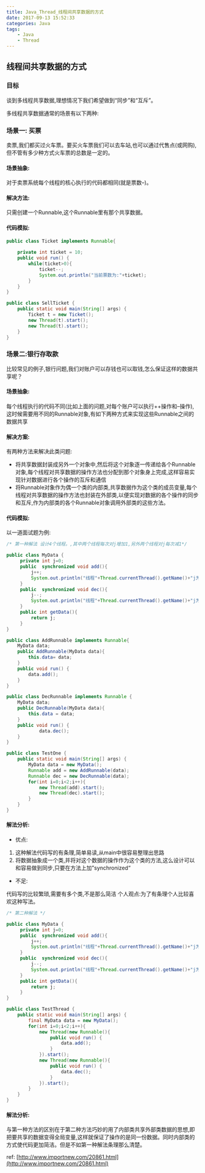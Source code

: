 ```yaml
---
title: Java_Thread_线程间共享数据的方式
date: 2017-09-13 15:52:33
categories: Java
tags:
    - Java
    - Thread
---
```




##  线程间共享数据的方式

### 目标
谈到多线程共享数据,理想情况下我们希望做到“同步”和“互斥”。

多线程共享数据通常的场景有以下两种:

### 场景一: 买票
卖票,我们都买过火车票。要买火车票我们可以去车站,也可以通过代售点(或网购),但不管有多少种方式火车票的总数是一定的。

#### 场景抽象:
对于卖票系统每个线程的核心执行的代码都相同(就是票数–)。

#### 解决方法:
只需创建一个Runnable,这个Runnable里有那个共享数据。

#### 代码模拟:
```java
public class Ticket implements Runnable{
 
    private int ticket = 10;
    public void run() {
        while(ticket>0){
            ticket--;
            System.out.println("当前票数为:"+ticket);
        }
    }
}

public class SellTicket {
    public static void main(String[] args) {
        Ticket t = new Ticket();
        new Thread(t).start();
        new Thread(t).start();
    }
}
```

### 场景二:银行存取款
比较常见的例子,银行问题,我们对账户可以存钱也可以取钱,怎么保证这样的数据共享呢？

#### 场景抽象:
每个线程执行的代码不同(比如上面的问题,对每个账户可以执行++操作和–操作),这时候需要用不同的Runnable对象,有如下两种方式来实现这些Runnable之间的数据共享

#### 解决方案:
有两种方法来解决此类问题:

- 将共享数据封装成另外一个对象中,然后将这个对象逐一传递给各个Runnable对象,每个线程对共享数据的操作方法也分配到那个对象身上完成,这样容易实现针对数据进行各个操作的互斥和通信
- 将Runnable对象作为偶一个类的内部类,共享数据作为这个类的成员变量,每个线程对共享数据的操作方法也封装在外部类,以便实现对数据的各个操作的同步和互斥,作为内部类的各个Runnable对象调用外部类的这些方法。

#### 代码模拟:
以一道面试题为例:
```java
/* 第一种解法 设计4个线程。,其中两个线程每次对j增加1,另外两个线程对j每次减1*/

public class MyData {
     private int j=0;
     public  synchronized void add(){
         j++;
         System.out.println("线程"+Thread.currentThread().getName()+"j为:"+j);
     }
     public  synchronized void dec(){
         j--;
         System.out.println("线程"+Thread.currentThread().getName()+"j为:"+j);
     }
     public int getData(){
         return j;
     }
}

public class AddRunnable implements Runnable{
    MyData data;
    public AddRunnable(MyData data){
        this.data= data;
    }
    public void run() {
        data.add();
    }
}

public class DecRunnable implements Runnable {
    MyData data;
    public DecRunnable(MyData data){
        this.data = data;
    }
    public void run() {
            data.dec();
    }
}

public class TestOne {
    public static void main(String[] args) {
        MyData data = new MyData();
        Runnable add = new AddRunnable(data);
        Runnable dec = new DecRunnable(data);
        for(int i=0;i<2;i++){
            new Thread(add).start();
            new Thread(dec).start();
        }
    }
}
```

#### 解法分析:

- 优点:

1. 这种解法代码写的有条理,简单易读,从main中很容易整理出思路
2. 将数据抽象成一个类,并将对这个数据的操作作为这个类的方法,这么设计可以和容易做到同步,只要在方法上加”synchronized“

- 不足:

代码写的比较繁琐,需要有多个类,不是那么简洁
个人观点:为了有条理个人比较喜欢这种写法。

```java
/* 第二种解法 */

public class MyData {
     private int j=0;
     public  synchronized void add(){
         j++;
         System.out.println("线程"+Thread.currentThread().getName()+"j为:"+j);
     }
     public  synchronized void dec(){
         j--;
         System.out.println("线程"+Thread.currentThread().getName()+"j为:"+j);
     }
     public int getData(){
         return j;
     }
}

public class TestThread {
    public static void main(String[] args) {
        final MyData data = new MyData();
        for(int i=0;i<2;i++){
            new Thread(new Runnable(){
                public void run() {
                    data.add();
                }
            }).start();
            new Thread(new Runnable(){
                public void run() {
                    data.dec();
                }
            }).start();
        }
    }
}
```

#### 解法分析:
与第一种方法的区别在于第二种方法巧妙的用了内部类共享外部类数据的思想,即把要共享的数据变得全局变量,这样就保证了操作的是同一份数据。同时内部类的方式使代码更加简洁。但是不如第一种解法条理那么清楚。

ref: [http://www.importnew.com/20861.html](http://www.importnew.com/20861.html)

